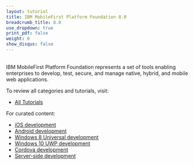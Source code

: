 ```yaml
---
layout: tutorial
title: IBM MobileFirst Platform Foundation 8.0
breadcrumb_title: 8.0
use_dropdown: true
print_pdf: false
weight: 0
show_disqus: false
---
```

<br>
IBM MobileFirst Platform Foundation represents a set of tools enabling enterprises to develop, test, secure, and manage native, hybrid, and mobile web applications.

To review all categories and tutorials, visit:

* [All Tutorials](all-tutorials/)

For curated content: 

* [iOS development](ios-tutorials/) 
* [Android development](android-tutorials/) 
* [Windows 8 Universal development](windows-8-tutorials/) 
* [Windows 10 UWP development](windows-10-tutorials/) 
* [Cordova development](hybrid-tutorials/)
* [Server-side development](server-side-tutorials/)